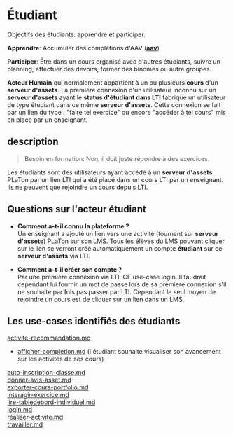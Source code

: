  
# Étudiant  

Objectifs des étudiants: apprendre et participer.

**Apprendre**: Accumuler des complétions d'AAV (**[aav](https://github.com/PremierLangage/plconception/tree/master/conception/concept/aav.md)**)

**Participer**: Être dans un cours organisé avec d'autres étudiants, suivre un planning, effectuer des devoirs, former des binomes ou autre groupes.

**Acteur Humain** qui normalement appartient à un ou plusieurs **cours** d'un **serveur d'assets**. La première connexion d'un utilisateur inconnu sur un **serveur d'assets** ayant le **status d'étudiant dans LTI** fabrique un utilisateur de type étudiant dans ce même **serveur d'assets**. Cette connexion se fait par un lien du type : "faire tel exercice" ou encore "accéder à tel cours" mis en place par un enseignant.

## description

> Besoin en formation: Non, il doit juste répondre à des exercices.

Les étudiants sont des utilisateurs ayant accédé à un **serveur d'assets** PLaTon par un lien LTI qui a été placé dans un cours LTI par un enseignant. Ils ne peuvent que rejoindre un cours depuis LTI. 

## Questions sur l'acteur étudiant

* **Comment a-t-il connu la plateforme ?** \
  Un enseignant a ajouté un lien vers une activité (tournant sur **serveur d'assets**) PLaTon sur son LMS. Tous les élèves du LMS pouvant cliquer sur le lien se verront créé automatiquement un compte **étudiant** sur ce **serveur d'assets** via LTI.
  
* **Comment a-t-il créer son compte ?** \
  Par une première connexion via LTI. CF use-case login. Il faudrait cependant lui fournir un mot de passe lors de sa premiere connexion s'il ne souhaite par fois pas passer par LTI. Cependant le seul moyen de rejoindre un cours est de cliquer sur un lien dans un LMS.

## Les use-cases identifiés des étudiants

[activite-recommandation.md](https://github.com/PremierLangage/platon-conception/blob/master/UC/Etudiant/activite-recommandation.md)   

* [afficher-completion.md](https://github.com/PremierLangage/platon-conception/blob/master/UC/Etudiant/afficher-completion.md) (l'étudiant souhaite visualiser son avancement sur les activités de ses cours)  

[auto-inscription-classe.md](https://github.com/PremierLangage/platon-conception/blob/master/UC/Etudiant/auto-inscription-classe.md)   
[donner-avis-asset.md](https://github.com/PremierLangage/platon-conception/blob/master/UC/Etudiant/donner-avis-asset.md)   
[exporter-cours-portfolio.md](https://github.com/PremierLangage/platon-conception/blob/master/UC/Etudiant/exporter-cours-portfolio.md)   
[interagir-exercice.md](https://github.com/PremierLangage/platon-conception/blob/master/UC/Etudiant/interagir-exercice.md)   
[lire-tabledebord-individuel.md](https://github.com/PremierLangage/platon-conception/blob/master/UC/Etudiant/lire-tabledebord-individuel.md)   
[login.md](https://github.com/PremierLangage/platon-conception/blob/master/UC/Etudiant/login.md)   
[réaliser-activité.md](https://github.com/PremierLangage/platon-conception/blob/master/UC/Etudiant/r%C3%A9aliser-activit%C3%A9.md)   
[travailler.md](https://github.com/PremierLangage/platon-conception/blob/master/UC/Etudiant/travailler.md)   
